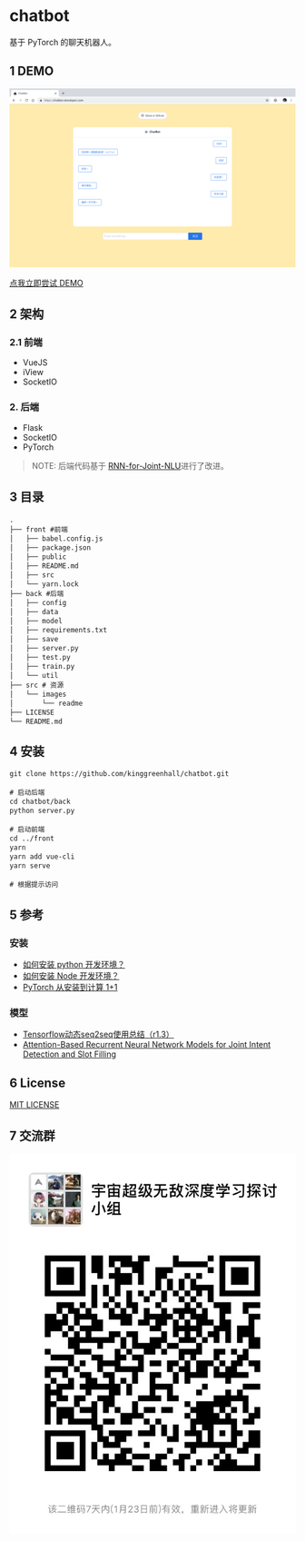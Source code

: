 # chatbot

基于 PyTorch 的聊天机器人。

## 1 DEMO

![](./src/images/readme/demo-screen-shot.jpg)

[点我立即尝试 DEMO](https://chatbot.dovolopor.com)

## 2 架构

### 2.1 前端

-   VueJS
-   iView
-   SocketIO

### 2. 后端

-   Flask
-   SocketIO
-   PyTorch

> NOTE: 后端代码基于 [RNN-for-Joint-NLU](https://github.com/applenob/RNN-for-Joint-NLU)进行了改进。

## 3 目录

```shell
.
├── front #前端
│   ├── babel.config.js
│   ├── package.json
│   ├── public
│   ├── README.md
│   ├── src
│   └── yarn.lock
├── back #后端
│   ├── config
│   ├── data
│   ├── model
│   ├── requirements.txt
│   ├── save
│   ├── server.py
│   ├── test.py
│   ├── train.py
│   └── util
├── src # 资源
│   └── images
│       └── readme
├── LICENSE
└── README.md

```

## 4 安装

```shell
git clone https://github.com/kinggreenhall/chatbot.git

# 启动后端
cd chatbot/back
python server.py

# 启动前端
cd ../front
yarn
yarn add vue-cli
yarn serve

# 根据提示访问
```

## 5 参考

### 安装

-   [如何安装 python 开发环境？](https://www.v2ai.cn/linux/2018/04/29/LX-2.html)
-   [如何安装 Node 开发环境？](https://www.v2ai.cn/linux/2018/11/11/LX-10.html)
-   [PyTorch 从安装到计算 1+1](https://www.v2ai.cn/ml/2018/08/20/ML-9.html)

### 模型

-   [Tensorflow动态seq2seq使用总结（r1.3）](https://github.com/applenob/RNN-for-Joint-NLU/blob/master/tensorflow_dynamic_seq2seq.md)
-   [Attention-Based Recurrent Neural Network Models for Joint Intent Detection and Slot Filling](https://arxiv.org/abs/1609.01454)

## 6 License

[MIT LICENSE](./LICENSE)

## 7 交流群

![](./src/images/readme/wechat-group.jpeg)
